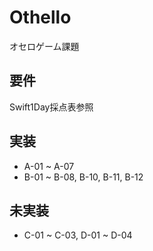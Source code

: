 # Othello
オセロゲーム課題

## 要件
Swift1Day採点表参照

## 実装
- A-01 ~ A-07
- B-01 ~ B-08, B-10, B-11, B-12

## 未実装
- C-01 ~ C-03, D-01 ~ D-04

